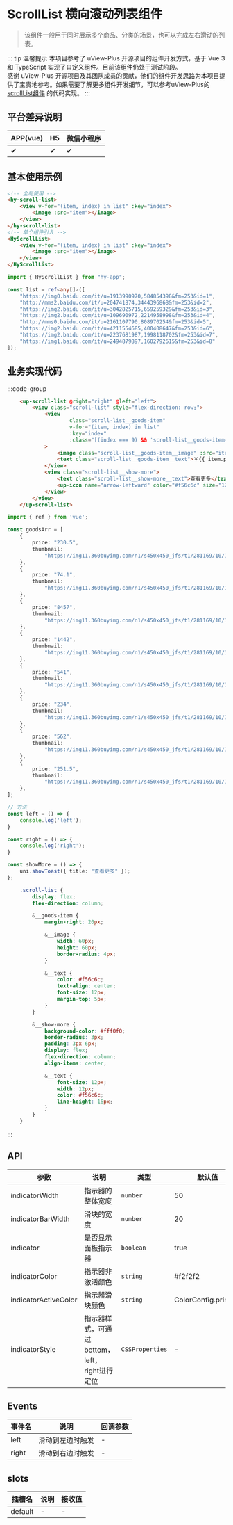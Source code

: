 # ScrollList 横向滚动列表组件
> 该组件一般用于同时展示多个商品、分类的场景，也可以完成左右滑动的列表。

::: tip 温馨提示
本项目参考了 uView-Plus 开源项目的组件开发方式，基于 Vue 3 和 TypeScript 实现了自定义组件。目前该组件仍处于测试阶段。<br>
感谢 uView-Plus 开源项目及其团队成员的贡献，他们的组件开发思路为本项目提供了宝贵地参考。如果需要了解更多组件开发细节，可以参考uView-Plus的 [scrollList组件](https://uiadmin.net/uview-plus/components/scroll.html) 的代码实现。
:::

## 平台差异说明

| APP(vue) | H5 | 微信小程序 |
|-----|----|-------|
| ✔   | ✔  | ✔     |

## 基本使用示例

```html
<!-- 全局使用 -->
<hy-scroll-list>
    <view v-for="(item, index) in list" :key="index">
        <image :src="item"></image>
    </view>
</hy-scroll-list>
<!-- 单个组件引入 -->
<HyScrollList>
    <view v-for="(item, index) in list" :key="index">
        <image :src="item"></image>
    </view>
</HyScrollList>
```
```ts
import { HyScrollList } from "hy-app";

const list = ref<any[]>([
    "https://img0.baidu.com/it/u=1913990970,584854398&fm=253&id=1",
    "http://mms2.baidu.com/it/u=204741874,3444396868&fm=253&id=2",
    "https://img2.baidu.com/it/u=3042825715,659259329&fm=253&id=3",
    "https://img2.baidu.com/it/u=109690972,2214958998&fm=253&id=4",
    "http://mms0.baidu.com/it/u=2161107790,808970254&fm=253&id=5",
    "https://img2.baidu.com/it/u=4211554685,400408647&fm=253&id=6",
    "https://img2.baidu.com/it/u=2237681987,1998118702&fm=253&id=7",
    "https://img1.baidu.com/it/u=2494879897,1602792615&fm=253&id=8"
]);
```

## 业务实现代码

:::code-group
```html [vue]
    <up-scroll-list @right="right" @left="left">
        <view class="scroll-list" style="flex-direction: row;">
            <view
                    class="scroll-list__goods-item"
                    v-for="(item, index) in list"
                    :key="index"
                    :class="[(index === 9) && 'scroll-list__goods-item--no-margin-right']"
            >
                <image class="scroll-list__goods-item__image" :src="item.thumb"></image>
                <text class="scroll-list__goods-item__text">￥{{ item.price }}</text>
            </view>
            <view class="scroll-list__show-more">
                <text class="scroll-list__show-more__text">查看更多</text>
                <up-icon name="arrow-leftward" color="#f56c6c" size="12"></up-icon>
            </view>
        </view>
    </up-scroll-list>
```

```ts [index.ts]
import { ref } from 'vue';

const goodsArr = [
    {
        price: "230.5",
        thumbnail:
            "https://img11.360buyimg.com/n1/s450x450_jfs/t1/281169/10/14028/31748/67ecf51dF384c5bd6/1ec0c214ea7a914e.png",
    },
    {
        price: "74.1",
        thumbnail:
            "https://img11.360buyimg.com/n1/s450x450_jfs/t1/281169/10/14028/31748/67ecf51dF384c5bd6/1ec0c214ea7a914e.png",
    },
    {
        price: "8457",
        thumbnail:
            "https://img11.360buyimg.com/n1/s450x450_jfs/t1/281169/10/14028/31748/67ecf51dF384c5bd6/1ec0c214ea7a914e.png",
    },
    {
        price: "1442",
        thumbnail:
            "https://img11.360buyimg.com/n1/s450x450_jfs/t1/281169/10/14028/31748/67ecf51dF384c5bd6/1ec0c214ea7a914e.png",
    },
    {
        price: "541",
        thumbnail:
            "https://img11.360buyimg.com/n1/s450x450_jfs/t1/281169/10/14028/31748/67ecf51dF384c5bd6/1ec0c214ea7a914e.png",
    },
    {
        price: "234",
        thumbnail:
            "https://img11.360buyimg.com/n1/s450x450_jfs/t1/281169/10/14028/31748/67ecf51dF384c5bd6/1ec0c214ea7a914e.png",
    },
    {
        price: "562",
        thumbnail:
            "https://img11.360buyimg.com/n1/s450x450_jfs/t1/281169/10/14028/31748/67ecf51dF384c5bd6/1ec0c214ea7a914e.png",
    },
    {
        price: "251.5",
        thumbnail:
            "https://img11.360buyimg.com/n1/s450x450_jfs/t1/281169/10/14028/31748/67ecf51dF384c5bd6/1ec0c214ea7a914e.png",
    },
];

// 方法  
const left = () => {
    console.log('left');
}

const right = () => {
    console.log('right');
}

const showMore = () => {
    uni.showToast({ title: "查看更多" });
};
```

```scss [index.scss]
    .scroll-list {
        display: flex;
        flex-direction: column;

        &__goods-item {
            margin-right: 20px;

            &__image {
                width: 60px;
                height: 60px;
                border-radius: 4px;
            }

            &__text {
                color: #f56c6c;
                text-align: center;
                font-size: 12px;
                margin-top: 5px;
            }
        }

        &__show-more {
            background-color: #fff0f0;
            border-radius: 3px;
            padding: 3px 6px;
            display: flex;
            flex-direction: column;
            align-items: center;

            &__text {
                font-size: 12px;
                width: 12px;
                color: #f56c6c;
                line-height: 16px;
            }
        }
    }
```
:::

## API

| 参数                   | 说明                             | 类型              | 默认值                 |
|----------------------|--------------------------------|-----------------|---------------------|
| indicatorWidth       | 指示器的整体宽度                       | `number`        | 50                  |
| indicatorBarWidth    | 滑块的宽度                          | `number`        | 20                  |
| indicator            | 是否显示面板指示器                      | `boolean`       | true                |
| indicatorColor       | 指示器非激活颜色                       | `string`        | #f2f2f2             |
| indicatorActiveColor | 指示器滑块颜色                        | `string`        | ColorConfig.primary |
| indicatorStyle       | 指示器样式，可通过bottom，left，right进行定位 | `CSSProperties` | -                   |

## Events

| 事件名   | 说明       | 回调参数 |
|-------|----------|------|
| left  | 滑动到左边时触发 | -    |
| right | 滑动到右边时触发 | -    |

## slots

| 插槽名     | 说明 | 接收值 |
|---------|----|-----|
| default | -  | -   |

<demo-model url="pages/components/scrollList/scrollList"></demo-model>